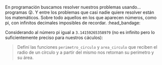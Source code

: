 En programación buscamos resolver nuestros problemas usando… programas :stuck_out_tongue_winking_eye:. Y entre los problemas que casi nadie quiere resolver están los matemáticos. Sobre todo aquellos en los que aparecen números, como pi, con infinitos decimales imposibles de recordar.  :head_bandage:

Considerando al número pi igual a `3.14159265358979` (no es infinito pero lo suficientemente preciso para nuestros cáculos):

> Definí las funciones `perimetro_circulo` y `area_circulo` que reciben el radio de un círculo y a partir del mismo nos retornan su perímetro y su área.
